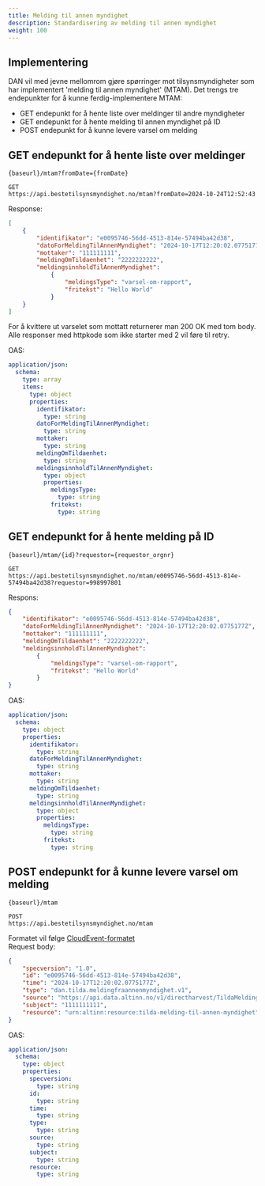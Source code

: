 ```yaml
---
title: Melding til annen myndighet
description: Standardisering av melding til annen myndighet
weight: 100
---
```

## Implementering
DAN vil med jevne mellomrom gjøre spørringer mot tilsynsmyndigheter som har implementert 'melding til annen myndighet' (MTAM). Det trengs tre endepunkter for å kunne ferdig-implementere MTAM:
- GET endepunkt for å hente liste over meldinger til andre myndigheter
- GET endepunkt for å hente melding til annen myndighet på ID
- POST endepunkt for å kunne levere varsel om melding
  
## GET endepunkt for å hente liste over meldinger
```
{baseurl}/mtam?fromDate={fromDate}
```    
```
GET
https://api.bestetilsynsmyndighet.no/mtam?fromDate=2024-10-24T12:52:43
```

Response:
```json
[
    {
        "identifikator": "e0095746-56dd-4513-814e-57494ba42d38",
        "datoForMeldingTilAnnenMyndighet": "2024-10-17T12:20:02.0775177Z",
        "mottaker": "111111111",
        "meldingOmTildaenhet": "2222222222",
        "meldingsinnholdTilAnnenMyndighet":
            {
                "meldingsType": "varsel-om-rapport",
                "fritekst": "Hello World"
            }
    }
]
```

For å kvittere ut varselet som mottatt returnerer man 200 OK med tom body. Alle responser med httpkode som ikke starter med 2 vil føre til retry.


OAS:
```yaml
application/json:
  schema:
    type: array
    items:
      type: object
      properties:
        identifikator:
          type: string
        datoForMeldingTilAnnenMyndighet:
          type: string
        mottaker:
          type: string
        meldingOmTildaenhet:
          type: string
        meldingsinnholdTilAnnenMyndighet:
          type: object
          properties:
            meldingsType:
              type: string
            fritekst:
              type: string
```

## GET endepunkt for å hente melding på ID
```
{baseurl}/mtam/{id}?requestor={requestor_orgnr}
```    
```
GET
https://api.bestetilsynsmyndighet.no/mtam/e0095746-56dd-4513-814e-57494ba42d38?requestor=998997801
```

Respons:
```json
{
    "identifikator": "e0095746-56dd-4513-814e-57494ba42d38",
    "datoForMeldingTilAnnenMyndighet": "2024-10-17T12:20:02.0775177Z",
    "mottaker": "111111111",
    "meldingOmTildaenhet": "2222222222",
    "meldingsinnholdTilAnnenMyndighet":
        {
            "meldingsType": "varsel-om-rapport",
            "fritekst": "Hello World"
        }
}
```
OAS:
```yaml
application/json:
  schema:
    type: object
    properties:
      identifikator:
        type: string
      datoForMeldingTilAnnenMyndighet:
        type: string
      mottaker:
        type: string
      meldingOmTildaenhet:
        type: string
      meldingsinnholdTilAnnenMyndighet:
        type: object
        properties:
          meldingsType:
            type: string
          fritekst:
            type: string
```

## POST endepunkt for å kunne levere varsel om melding
```
{baseurl}/mtam 
```
```
POST
https://api.bestetilsynsmyndighet.no/mtam
```

Formatet vil følge [CloudEvent-formatet](https://github.com/cloudevents/spec)  
Request body:
```json
{
    "specversion": "1.0",
    "id": "e0095746-56dd-4513-814e-57494ba42d38",
    "time": "2024-10-17T12:20:02.0775177Z",
    "type": "dan.tilda.meldingfraannenmyndighet.v1",
    "source": "https://api.data.altinn.no/v1/directharvest/TildaMeldingTilAnnenMyndighetv1?subject=1111111111&identifikator=e0095746-56dd-4513-814e-57494ba42d38&envelope=False",
    "subject": "1111111111",
    "resource": "urn:altinn:resource:tilda-melding-til-annen-myndighet"
}
```

OAS:
```yaml
application/json:
  schema:
    type: object
    properties:
      specversion:
        type: string
      id:
        type: string
      time:
        type: string
      type:
        type: string
      source:
        type: string
      subject:
        type: string
      resource:
        type: string
```